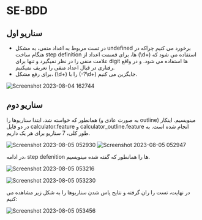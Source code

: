 # SE-BDD

  ## سناریو اول
  - در تست مربوط به اعداد منفی، به مشکل undefined برخورد می کنیم چراکه در هنگام ساخت step definition ها، برای قسمت اعداد از (\\d+) استفاده می شود که علامت منفی را در نظر نمیگیرد و تنها برای digit ها استفاده می شود. و در واقع رفتاری در قبال اعداد منفی را تعریف نمیکنیم. 
  - برای رفع مشکل، (\\d+) را با (-?\\d+) جایگزین می کنیم.

![Screenshot 2023-08-04 162744](https://github.com/royaghavami/SE-BDD/assets/59202308/2e33c106-dbf2-4db9-bc58-4218a2642572)

  ## سناریو دوم
  همانطور که خواسته شد، ابتدا سناریوها را (به صورت عادی و outline) مینویسیم. اینکار در دو فایل calculator.feature و calculator_outline.feature انجام شده است. به طور کلی، 7 سناریو برای هر یک داریم.
  

![Screenshot 2023-08-05 052930](https://github.com/royaghavami/SE-BDD/assets/59202308/778cc4c0-f5e3-4d7e-b566-706aba5d5130)
![Screenshot 2023-08-05 052947](https://github.com/royaghavami/SE-BDD/assets/59202308/477f6d78-a0b1-45f1-a409-0c7f545647b1)

  در ادامه، step defenition ها را همانطور که گفته شده مینویسیم.

![Screenshot 2023-08-05 053216](https://github.com/royaghavami/SE-BDD/assets/59202308/d16cc1d2-200a-401a-b973-d8deee3ecc47)

![Screenshot 2023-08-05 053230](https://github.com/royaghavami/SE-BDD/assets/59202308/38c23841-de38-4e33-b3e8-897831e742ec)


  در نهایت، تست را ران گرفته و نتایج پاس شدن سناریوها را به شکل زیر مشاهده می کنیم:

![Screenshot 2023-08-05 053456](https://github.com/royaghavami/SE-BDD/assets/59202308/a150b5b4-aa66-4ba4-83c3-2c9b87345392)


